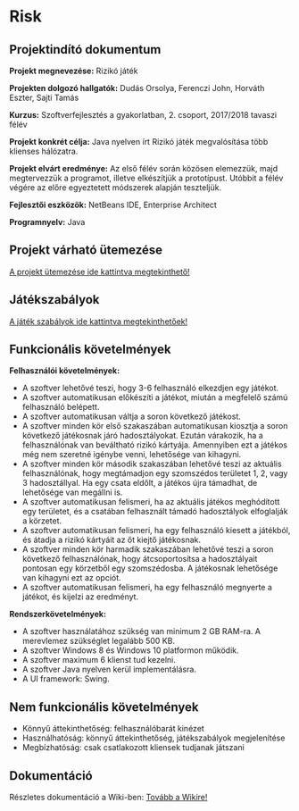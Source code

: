 # Risk
## Projektindító dokumentum
**Projekt megnevezése:** Rizikó játék

**Projekten dolgozó hallgatók:** Dudás Orsolya, Ferenczi John, Horváth Eszter, Sajti Tamás

**Kurzus:** Szoftverfejlesztés a gyakorlatban, 2. csoport, 2017/2018 tavaszi félév

**Projekt konkrét célja:** Java nyelven írt Rizikó játék megvalósítása több klienses hálózatra.

**Projekt elvárt eredménye:** Az első félév során közösen elemezzük, majd megtervezzük a programot, illetve elkészítjük a prototípust. Utóbbit a félév végére az előre egyeztetett módszerek alapján teszteljük.

**Fejlesztői eszközök:** NetBeans IDE, Enterprise Architect

**Programnyelv:** Java

## Projekt várható ütemezése
[A projekt ütemezése ide kattintva megtekinthető!](https://docs.google.com/spreadsheets/d/1P_jhHhmncnhNFmenk3FIkTzbcDrHqRjHlk0aFfQaWfQ/edit?usp=sharing)

## Játékszabályok
[A játék szabályok ide kattintva megtekinthetőek!](https://github.com/HunJohnny1989/Risk/blob/master/jatekszabalyok.pdf)

## Funkcionális követelmények

**Felhasználói követelmények:** 
- A szoftver lehetővé teszi, hogy 3-6 felhasználó elkezdjen egy játékot.
- A szoftver automatikusan előkészíti a játékot, miután a megfelelő számú felhasználó belépett.
- A szoftver automatikusan váltja a soron következő játékost.
- A szoftver minden kör első szakaszában automatikusan kiosztja a soron következő játékosnak járó hadosztályokat. Ezután várakozik, ha a felhasználónak van beváltható rizikó kártyája. Amennyiben ezt a játékos még nem szeretné igénybe venni, lehetősége van kihagyni.
- A szoftver minden kör második szakaszában lehetővé teszi az aktuális felhasználónak, hogy megtámadjon egy szomszédos területet 1, 2, vagy 3 hadosztállyal. Ha egy csata eldőlt, a játékos újra támadhat, de lehetősége van megállni is. 
- A szoftver automatikusan felismeri, ha az aktuális játékos meghódított egy területet, és a csatában felhasznált támadó hadosztályok elfoglalják a körzetet.
- A szoftver automatikusan felismeri, ha egy felhasználó kiesett a játékból, és átadja a rizikó kártyáit az őt kiejtő játékosnak.
- A szoftver minden kör harmadik szakaszában lehetővé teszi a soron következő felhasználónak, hogy átcsoportosítsa a hadosztályait pontosan egy körzetből egy szomszédosba. A játékosnak lehetősége van kihagyni ezt az opciót.
- A szoftver automatikusan felismeri, ha egy felhasználó megnyerte a játékot, és kijelzi az eredményt.

**Rendszerkövetelmények:**
- A szoftver használatához szükség van minimum 2 GB RAM-ra. A merevlemez szükséglet legalább 500 KB.
- A szoftver Windows 8 és Windows 10 platformon működik.
- A szoftver maximum 6 klienst tud kezelni.
- A szoftver Java nyelven kerül implementálásra.
- A UI framework: Swing.

## Nem funkcionális követelmények

- Könnyű áttekinthetőség: felhasználóbarát kinézet
- Használhatóság: könnyű áttekinthetőség, játékszabályok megjelenítése
- Megbízhatóság: csak csatlakozott kliensek tudjanak játszani

## Dokumentáció
Részletes dokumentáció a Wiki-ben:
[Tovább a Wikire!](https://github.com/HunJohnny1989/Risk/wiki)
